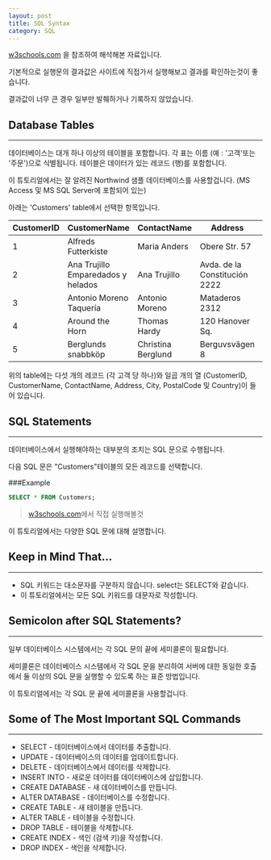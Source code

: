 ```yaml
---
layout: post
title: SQL Syntax
category: SQL
---
```




[w3schools.com](www.w3schools.com/sql) 을 참조하여 해석해본 자료입니다.

기본적으로 실행문의 결과값은 사이트에 직접가서 실행해보고 결과를 확인하는것이 좋습니다.

결과값이 너무 큰 경우 일부만 발췌하거나 기록하지 않았습니다.







## Database Tables

---



데이터베이스는 대개 하나 이상의 테이블을 포함합니다. 각 표는 이름 (예 : '고객'또는 '주문')으로 식별됩니다. 테이블은 데이터가 있는 레코드 (행)를 포함합니다.

이 튜토리얼에서는 잘 알려진 Northwind 샘플 데이터베이스를 사용할겁니다. (MS Access 및 MS SQL Server에 포함되어 있는)

아래는 'Customers' table에서 선택한 항목입니다.



| CustomerID | CustomerName                       | ContactName        | Address                       | City        | PostalCode | Country |
| ---------- | ---------------------------------- | ------------------ | ----------------------------- | ----------- | ---------- | ------- |
| 1          | Alfreds Futterkiste                | Maria Anders       | Obere Str. 57                 | Berlin      | 12209      | Germany |
| 2          | Ana Trujillo Emparedados y helados | Ana Trujillo       | Avda. de la Constitución 2222 | México D.F. | 05021      | Mexico  |
| 3          | Antonio Moreno Taquería            | Antonio Moreno     | Mataderos 2312                | México D.F. | 05023      | Mexico  |
| 4          | Around the Horn                    | Thomas Hardy       | 120 Hanover Sq.               | London      | WA1 1DP    | UK      |
| 5          | Berglunds snabbköp                 | Christina Berglund | Berguvsvägen 8                | Luleå       | S-958 22   | Sweden  |



위의 table에는 다섯 개의 레코드 (각 고객 당 하나)와 일곱 개의 열 (CustomerID, CustomerName, ContactName, Address, City, PostalCode 및 Country)이 들어 있습니다.







## SQL Statements

---



데이터베이스에서 실행해야하는 대부분의 조치는 SQL 문으로 수행됩니다.

다음 SQL 문은 "Customers"테이블의 모든 레코드를 선택합니다.

###Example

```sql
SELECT * FROM Customers;
```

> [w3schools.com](www.w3schools.com/sql)에서 직접 실행해볼것

이 튜토리얼에서는 다양한 SQL 문에 대해 설명합니다.







## Keep in Mind That...

---



- SQL 키워드는 대소문자를 구분하지 않습니다.  select는 SELECT와 같습니다.
- 이 튜토리얼에서는 모든 SQL 키워드를 대문자로 작성합니다.







## Semicolon after SQL Statements?

---



일부 데이터베이스 시스템에서는 각 SQL 문의 끝에 세미콜론이 필요합니다.

세미콜론은 데이터베이스 시스템에서 각 SQL 문을 분리하여 서버에 대한 동일한 호출에서 둘 이상의 SQL 문을 실행할 수 있도록 하는 표준 방법입니다.

이 튜토리얼에서는 각 SQL 문 끝에 세미콜론을 사용할겁니다.







## Some of The Most Important SQL Commands

---



- SELECT - 데이터베이스에서 데이터를 추출합니다.
- UPDATE - 데이터베이스의 데이터를 업데이트합니다.
- DELETE - 데이터베이스에서 데이터를 삭제합니다.
- INSERT INTO - 새로운 데이터를 데이터베이스에 삽입합니다.
- CREATE DATABASE - 새 데이터베이스를 만듭니다.
- ALTER DATABASE - 데이터베이스를 수정합니다.
- CREATE TABLE - 새 테이블을 만듭니다.
- ALTER TABLE - 테이블을 수정합니다.
- DROP TABLE - 테이블을 삭제합니다.
- CREATE INDEX - 색인 (검색 키)을 작성합니다.
- DROP INDEX - 색인을 삭제합니다.
